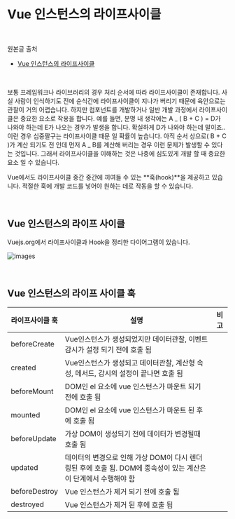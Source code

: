 # Vue 인스턴스의 라이프사이클

<br/>

원본글 출처

- [Vue 인스턴스의 라이프사이클](https://ux.stories.pe.kr/118)

<br/>

보통 프레임워크나 라이브러리의 경우 처리 순서에 따라 라이프사이클이 존재합니다.
사실 사람이 인식하기도 전에 순식간에 라이프사이클이 지나가 버리기 때문에 육안으로는 관찰이 거의 어렵습니다.
하지만 컴포넌트를 개발하거나 일반 개발 과정에서 라이프사이클은 중요한 요소로 작용을 합니다.
예를 들면, 분명 내 생각에는 A _ ( B + C ) = D가 나와야 하는데 E가 나오는 경우가 발생을 합니다.
확실하게 D가 나와야 하는데 말이죠.. 이런 경우 십중팔구는 라이프사이클 때문 일 확률이 높습니다.
아직 순서 상으로( B + C )가 계산 되기도 전 인데 먼저 A _ B를 계산해 버리는 경우 이런 문제가 발생할 수 있다는 것입니다.
그래서 라이프사이클을 이해하는 것은 나중에 심도있게 개발 할 때 중요한 요소 일 수 있습니다.

Vue에서도 라이프사이클 중간 중간에 끼여들 수 있는 **훅(hook)**을 제공하고 있습니다. 적절한 훅에 개발 코드를 넣어야 원하는 데로 작동을 할 수 있습니다.

<br/>

## Vue 인스턴스의 라이프 사이클

Vuejs.org에서 라이프사이클과 Hook을 정리한 다이어그램이 있습니다.

![images](https://t1.daumcdn.net/cfile/tistory/9989E6475C472C0D1C)

<br/>

## Vue 인스턴스의 라이프 사이클 훅

<table>
  <thead>
    <tr>
      <th>라이프사이클 훅</th>
      <th>설명</th>
      <th>비고</th>
    </tr>
  </thead>
  <tbody>
    <tr>
      <td>beforeCreate</td>
      <td>Vue인스턴스가 생성되었지만 데이터관찰, 이벤트 감시가 설정 되기 전에 호출 됨</td>
      <td></td>
    </tr>
    <tr>
      <td>created</td>
      <td>Vue인스턴스가 생성되고 데이터관찰, 계산형 속성, 메서드, 감시의 설정이 끝나면 호출 됨</td>
      <td></td>
    </tr>
    <tr>
      <td>beforeMount</td>
      <td>DOM인 el 요소에 vue 인스턴스가 마운트 되기 전에 호출 됨</td>
      <td></td>
    </tr>
    <tr>
      <td>mounted</td>
      <td>DOM인 el 요소에 vue 인스턴스가 마운트 된 후에 호출 됨</td>
      <td></td>
    </tr>
    <tr>
      <td>beforeUpdate</td>
      <td>가상 DOM이 생성되기 전에 데이터가 변경될때 호출 됨</td>
      <td></td>
    </tr>
    <tr>
      <td>updated</td>
      <td>데이터의 변경으로 인해 가상 DOM이 다시 렌더링된 후에 호출 됨. DOM에 종속성이 있는 계산은 이 단계에서 수행해야 함</td>
      <td></td>
    </tr>
    <tr>
      <td>beforeDestroy</td>
      <td>Vue 인스턴스가 제거 되기 전에 호출 됨</td>
      <td></td>
    </tr>
    <tr>
      <td>destroyed</td>
      <td>Vue 인스턴스가 제거 된 후에 호출 됨</td>
      <td></td>
    </tr>
  </tbody>
  </table>
